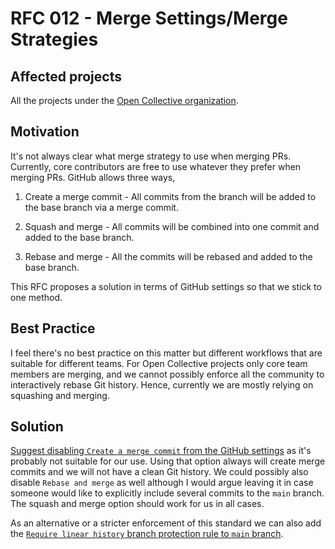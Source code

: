 # RFC 012 - Merge Settings/Merge Strategies

## Affected projects

All the projects under the [Open Collective organization](https://github.com/opencollective).

## Motivation

It's not always clear what merge strategy to use when merging PRs. Currently, core contributors are free to use
whatever they prefer when merging PRs. GitHub allows three ways,

1) Create a merge commit - All commits from the branch will be added  to the base branch via a merge commit.

2) Squash and merge - All commits will be combined into one commit and added to the base branch.

3) Rebase and merge - All the commits will be rebased and added to the base branch.

This RFC proposes a solution in terms of GitHub settings so that we stick to one method.

## Best Practice

I feel there's no best practice on this matter but different workflows that are suitable for different teams.
For Open Collective projects only core team members are merging, and we cannot possibly enforce all the 
community to interactively rebase Git history. Hence, currently we are mostly relying on squashing and merging. 

## Solution

[Suggest disabling `Create a merge commit` from the GitHub settings](https://docs.github.com/en/github/administering-a-repository/configuring-pull-request-merges/configuring-commit-squashing-for-pull-requests) 
as it's probably not suitable for our use. Using that option always will create merge commits and we will not have 
a clean Git history. We could possibly also disable `Rebase and merge` as well although I would argue leaving it in case someone would like to explicitly include
several commits to the `main` branch. The squash and merge option should work for us in all cases. 

As an alternative or a stricter enforcement of this standard we can also add the [`Require linear history` branch protection rule 
to `main` branch](https://docs.github.com/en/github/administering-a-repository/defining-the-mergeability-of-pull-requests/managing-a-branch-protection-rule).
